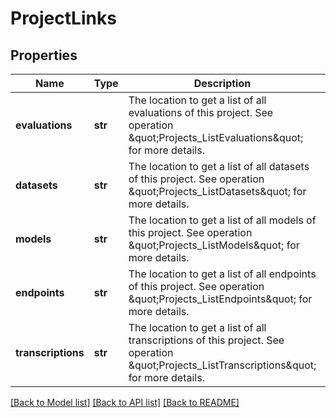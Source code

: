 # ProjectLinks

## Properties
Name | Type | Description | Notes
------------ | ------------- | ------------- | -------------
**evaluations** | **str** | The location to get a list of all evaluations of this project. See operation \&quot;Projects_ListEvaluations\&quot; for more details. | [optional] 
**datasets** | **str** | The location to get a list of all datasets of this project. See operation \&quot;Projects_ListDatasets\&quot; for more details. | [optional] 
**models** | **str** | The location to get a list of all models of this project. See operation \&quot;Projects_ListModels\&quot; for more details. | [optional] 
**endpoints** | **str** | The location to get a list of all endpoints of this project. See operation \&quot;Projects_ListEndpoints\&quot; for more details. | [optional] 
**transcriptions** | **str** | The location to get a list of all transcriptions of this project. See operation \&quot;Projects_ListTranscriptions\&quot; for more details. | [optional] 

[[Back to Model list]](../README.md#documentation-for-models) [[Back to API list]](../README.md#documentation-for-api-endpoints) [[Back to README]](../README.md)


